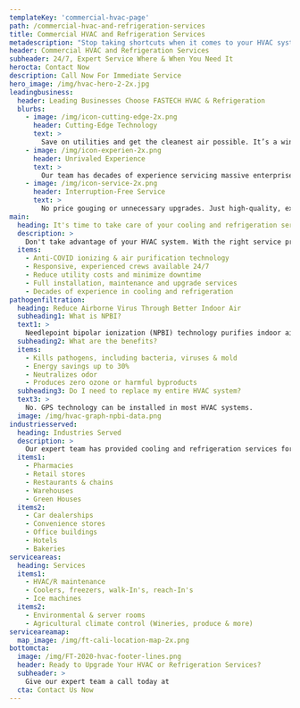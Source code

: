 ```yaml
---
templateKey: 'commercial-hvac-page'
path: /commercial-hvac-and-refrigeration-services
title: Commercial HVAC and Refrigeration Services
metadescription: "Stop taking shortcuts when it comes to your HVAC system. With the right service provider and maintenance schedule, you’ll not only save on utility costs, but you’ll have a high-performing cooling system that will last you for years to come."
header: Commercial HVAC and Refrigeration Services
subheader: 24/7, Expert Service Where & When You Need It
herocta: Contact Now
description: Call Now For Immediate Service
hero_image: /img/hvac-hero-2-2x.jpg
leadingbusiness:
  header: Leading Businesses Choose FASTECH HVAC & Refrigeration
  blurbs:
    - image: /img/icon-cutting-edge-2x.png
      header: Cutting-Edge Technology
      text: >
        Save on utilities and get the cleanest air possible. It’s a win-win for your organization, employee health and the environment.
    - image: /img/icon-experien-2x.png
      header: Unrivaled Experience
      text: >
        Our team has decades of experience servicing massive enterprises to local businesses. You’ll have a partner you can rely on when you need them.
    - image: /img/icon-service-2x.png
      header: Interruption-Free Service
      text: >
        No price gouging or unnecessary upgrades. Just high-quality, expert service that keeps your HVAC or refrigeration system running smoothly with minimal interruption.
main:
  heading: It's time to take care of your cooling and refrigeration service
  description: >
    Don't take advantage of your HVAC system. With the right service provider and maintenance schedule, you’ll not only save on utility costs, but you’ll have a high-performing cooling system that will last you for years to come.
  items:
    - Anti-COVID ionizing & air purification technology
    - Responsive, experienced crews available 24/7
    - Reduce utility costs and minimize downtime
    - Full installation, maintenance and upgrade services
    - Decades of experience in cooling and refrigeration
pathogenfiltration:
  heading: Reduce Airborne Virus Through Better Indoor Air
  subheading1: What is NPBI?
  text1: >
    Needlepoint bipolar ionization (NPBI) technology purifies indoor air, by eliminating airborne particles, pathogens and odors, including COVID-19. An independent lab test showed GPS air technology had a 90% rate of reduction of coronavirus particles.
  subheading2: What are the benefits?
  items:
    - Kills pathogens, including bacteria, viruses & mold
    - Energy savings up to 30%
    - Neutralizes odor
    - Produces zero ozone or harmful byproducts
  subheading3: Do I need to replace my entire HVAC system?
  text3: >
    No. GPS technology can be installed in most HVAC systems.
  image: /img/hvac-graph-npbi-data.png
industriesserved:
  heading: Industries Served
  description: >
    Our expert team has provided cooling and refrigeration services for thousands of clients across nearly every industry, including:
  items1:
    - Pharmacies
    - Retail stores
    - Restaurants & chains
    - Warehouses
    - Green Houses
  items2:
    - Car dealerships
    - Convenience stores
    - Office buildings
    - Hotels
    - Bakeries
serviceareas:
  heading: Services
  items1:
    - HVAC/R maintenance
    - Coolers, freezers, walk-In's, reach-In's
    - Ice machines
  items2:
    - Environmental & server rooms
    - Agricultural climate control (Wineries, produce & more)
serviceareamap:
  map_image: /img/ft-cali-location-map-2x.png
bottomcta:
  image: /img/FT-2020-hvac-footer-lines.png
  header: Ready to Upgrade Your HVAC or Refrigeration Services?
  subheader: >
    Give our expert team a call today at
  cta: Contact Us Now
---
```

